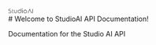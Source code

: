 <div>
<img src="./images/StudioAI_Black.png"  width="50" height="10"/>
</div>
# Welcome to StudioAI API Documentation!

Documentation for the Studio AI API